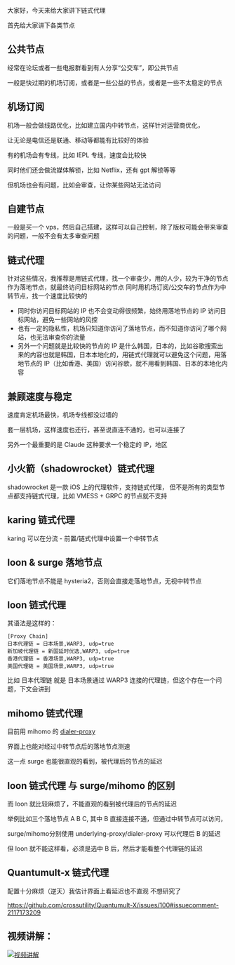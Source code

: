 大家好，今天来给大家讲下链式代理

首先给大家讲下各类节点

## 公共节点

经常在论坛或者一些电报群看到有人分享“公交车”，即公共节点

一般是快过期的机场订阅，或者是一些公益的节点，或者是一些不太稳定的节点

## 机场订阅

机场一般会做线路优化，比如建立国内中转节点，这样针对运营商优化，

让无论是电信还是联通、移动等都能有比较好的体验

有的机场会有专线，比如 IEPL 专线，速度会比较快

同时他们还会做流媒体解锁，比如 Netflix，还有 gpt 解锁等等

但机场也会有问题，比如会审查，让你某些网站无法访问

## 自建节点
一般是买一个 vps，然后自己搭建，这样可以自己控制，除了版权可能会带来审查的问题，一般不会有太多审查问题

## 链式代理
针对这些情况，我推荐是用链式代理，找一个审查少，用的人少，较为干净的节点作为落地节点，就最终访问目标网站的节点
同时用机场订阅/公交车的节点作为中转节点，找一个速度比较快的
+ 同时你访问目标网站的 IP 也不会变动得很频繁，始终用落地节点的 IP 访问目标网站，避免一些网站的风控
+ 也有一定的隐私性，机场只知道你访问了落地节点，而不知道你访问了哪个网站，也无法审查你的流量
+ 另外一个问题就是比较快的节点的 IP 是什么韩国，日本的，比如谷歌搜索出来的内容也就是韩国，日本本地化的，用链式代理就可以避免这个问题，用落地节点的 IP（比如香港、美国）访问谷歌，就不用看到韩国、日本的本地化内容

## 兼顾速度与稳定
速度肯定机场最快，机场专线都没过墙的

套一层机场，这样速度也还行，甚至说直连不通的，也可以连接了

另外一个最重要的是 Claude 这种要求一个稳定的 IP，地区

## 小火箭（shadowrocket）链式代理
shadowrocket 是一款 iOS 上的代理软件，支持链式代理，
但不是所有的类型节点都支持链式代理，比如 VMESS + GRPC 的节点就不支持

## karing 链式代理
karing 可以在分流 - 前置/链式代理中设置一个中转节点

## loon & surge 落地节点
它们落地节点不能是 hysteria2，否则会直接走落地节点，无视中转节点

## loon 链式代理
其语法是这样的：
```
[Proxy Chain]
日本代理链 = 日本场景,WARP3, udp=true
新加坡代理链 = 新国延时优选,WARP3, udp=true
香港代理链 = 香港场景,WARP3, udp=true
美国代理链 = 美国场景,WARP3, udp=true
```
比如 日本代理链 就是 日本场景通过 WARP3 连接的代理链，但这个存在一个问题，下文会讲到

## mihomo 链式代理
目前用 mihomo 的 [dialer-proxy](https://wiki.metacubex.one/config/proxies/dialer-proxy)

界面上也能对经过中转节点后的落地节点测速

这一点 surge 也能很直观的看到，被代理后的节点的延迟

## loon 链式代理 与 surge/mihomo 的区别

而 loon 就比较麻烦了，不能直观的看到被代理后的节点的延迟

举例比如三个落地节点 A B C, 其中 B 直接连接不通，但通过中转节点可以访问，

surge/mihomo分别使用 underlying-proxy/dialer-proxy 可以代理后 B 的延迟

但 loon 就不能这样看，必须是选中 B 后，然后才能看整个代理链的延迟


## Quantumult-x 链式代理

配置十分麻烦（逆天）我估计界面上看延迟也不直观 不想研究了

https://github.com/crossutility/Quantumult-X/issues/100#issuecomment-2117173209


## 视频讲解：

[![视频讲解](https://img.youtube.com/vi/-YVwGnSmvuQ/0.jpg)](https://www.youtube.com/watch?v=-YVwGnSmvuQ)
